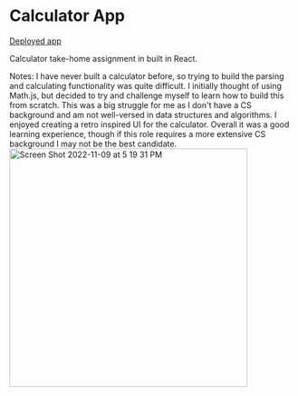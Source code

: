 # Calculator App
[Deployed app](https://calculator-ruby-beta.vercel.app/)

Calculator take-home assignment in built in React. 

Notes: I have never built a calculator before, so trying to build the parsing and calculating functionality was quite difficult. I initially thought of using Math.js, but decided to try and challenge myself to learn how to build this from scratch. This was a big struggle for me as I don't have a CS background and am not well-versed in data structures and algorithms. I enjoyed creating a retro inspired UI for the calculator. Overall it was a good learning experience, though if this role requires a more extensive CS background I may not be the best candidate.
<img width="420" alt="Screen Shot 2022-11-09 at 5 19 31 PM" src="https://user-images.githubusercontent.com/97985027/200976981-052e0e05-287d-4d32-9fbf-83993dc592c2.png">

